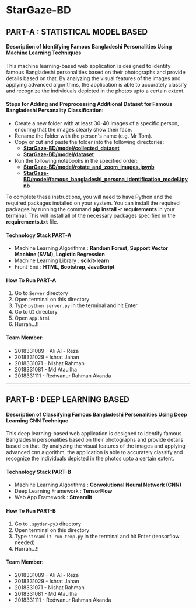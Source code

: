 # StarGaze-BD


## PART-A : STATISTICAL MODEL BASED

#### Description of Identifying Famous Bangladeshi Personalities Using Machine Learning Techniques

This machine learning-based web application is designed to identify famous Bangladeshi personalities based on their photographs and provide details based on that. By analyzing the visual features of the images and applying advanced algorithms, the application is able to accurately classify and recognize the individuals depicted in the photos upto a certain extent.

#### Steps for Adding and Preprocessing Additional Dataset for Famous Bangladeshi Personality Classification:

- Create a new folder with at least 30-40 images of a specific person, ensuring that the images clearly show their face.
- Rename the folder with the person's name (e.g. Mr Tom).
- Copy or cut and paste the folder into the following directories:
  - [**StarGaze-BD/model/collected_dataset**](https://github.com/Ataullha/StarGaze-BD/tree/main/model/collected_dataset)
  - [**StarGaze-BD/model/dataset**](https://github.com/Ataullha/StarGaze-BD/tree/main/model/dataset)
- Run the following notebooks in the specified order:
  - [**StarGaze-BD/model/rotate_and_zoom_images.ipynb**](https://github.com/Ataullha/StarGaze-BD/blob/main/model/rotate_and_zoom_images.ipynb)
  - [**StarGaze-BD/model/famous_bangladeshi_persona_identification_model.ipynb**](https://github.com/Ataullha/StarGaze-BD/blob/main/model/famous_bangladeshi_persona_identification_model.ipynb)
  
To complete these instructions, you will need to have Python and the required packages installed on your system. You can install the required packages by running the command **pip install -r requirements** in your terminal. This will install all of the necessary packages specified in the **requirements.txt** file.

#### Technology Stack PART-A

- Machine Learning Algorithms : **Random Forest, Support Vector Machine (SVM), Logistic Regression**
- Machine Learning Library : **scikit-learn**
- Front-End : **HTML, Bootstrap, JavaScript**

#### How To Run PART-A

1. Go to `Server` directory
2. Open terminal on this directory
3. Type `python server.py` in the terminal and hit Enter
4. Go to `UI` directory
5. Open `app.html`
6. Hurrah...!!

#### Team Member:
- 2018331089 - Ali Al - Reza
- 2018331029 - Ishrat Jahan
- 2018331071 - Nishat Rahman
- 2018331081 - Md Ataullha
- 2018331111 - Redwanur Rahman Akanda


---

## PART-B : DEEP LEARNING BASED

#### Description of Classifying Famous Bangladeshi Personalities Using Deep Learning CNN Technique

This deep learning-based web application is designed to identify famous Bangladeshi personalities based on their photographs and provide details based on that. By analyzing the visual features of the images and applying advanced cnn algorithm, the application is able to accurately classify and recognize the individuals depicted in the photos upto a certain extent.

#### Technology Stack PART-B

- Machine Learning Algorithms : **Convolutional Neural Network (CNN)**
- Deep Learning Framework : **TensorFlow**
- Web App Framework : **Streamlit**

#### How To Run PART-B

1. Go to `.spyder-py3` directory
2. Open terminal on this directory
3. Type `streamlit run temp.py` in the terminal and hit Enter (tensorflow needed)
4. Hurrah...!!

#### Team Member:

- 2018331089 - Ali Al - Reza
- 2018331029 - Ishrat Jahan
- 2018331071 - Nishat Rahman
- 2018331081 - Md Ataullha
- 2018331111 - Redwanur Rahman Akanda


<!-- Ataullha -->
